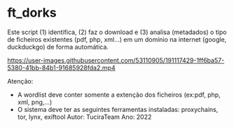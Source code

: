 # ft_dorks

Este script (1) identifica, (2) faz o download e (3) analisa (metadados) o tipo de ficheiros existentes (pdf, php, xml...) em um domínio na internet (google, duckduckgo) de forma automática.

https://user-images.githubusercontent.com/53110905/191117429-1ff6ba57-5380-41bb-84b1-91685928fda2.mp4


Atenção:
- A wordlist deve conter somente a extenção dos ficheiros (ex:pdf, php, xml, png,...)				                   
- O sistema deve ter as seguintes ferramentas instaladas: proxychains, tor, lynx, exiftool
Autor: TuciraTeam
Ano: 2022
